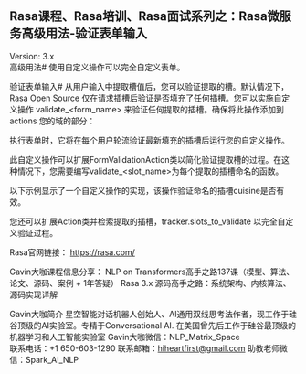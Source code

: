## Rasa课程、Rasa培训、Rasa面试系列之：Rasa微服务高级用法-验证表单输入

Version: 3.x     
高级用法#
使用自定义操作可以完全自定义表单。

验证表单输入#
从用户输入中提取槽值后，您可以验证提取的槽。默认情况下，Rasa Open Source 仅在请求插槽后验证是否填充了任何插槽。您可以实施自定义操作 validate_<form_name> 来验证任何提取的插槽。确保将此操作添加到actions 您的域的部分：

执行表单时，它将在每个用户轮流验证最新填充的插槽后运行您的自定义操作。

此自定义操作可以扩展FormValidationAction类以简化验证提取槽的过程。在这种情况下，您需要编写validate_<slot_name>为每个提取的插槽命名的函数。

以下示例显示了一个自定义操作的实现，该操作验证命名的插槽cuisine是否有效。


您还可以扩展Action类并检索提取的插槽，tracker.slots_to_validate 以完全自定义验证过程。

 


Rasa官网链接： https://rasa.com/ 

Gavin大咖课程信息分享：
NLP on Transformers高手之路137课（模型、算法、论文、源码、案例 + 1年答疑）
Rasa 3.x 源码高手之路：系统架构、内核算法、源码实现详解



Gavin大咖简介
星空智能对话机器人创始人、AI通用双线思考法作者，现工作于硅谷顶级的AI实验室。专精于Conversational AI. 在美国曾先后工作于硅谷最顶级的机器学习和人工智能实验室 
Gavin大咖微信：NLP_Matrix_Space  
联系电话：+1 650-603-1290
联系邮箱：hiheartfirst@gmail.com
助教老师微信：Spark_AI_NLP  
